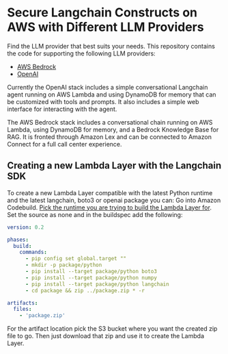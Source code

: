 # Secure Langchain Constructs on AWS with Different LLM Providers

Find the LLM provider that best suits your needs. This repository contains the code for supporting the following LLM providers:

- [AWS Bedrock](https://aws.amazon.com/bedrock/)
- [OpenAI](https://openai.com/)

Currently the OpenAI stack includes a simple conversational Langchain agent running on AWS Lambda and using DynamoDB for memory that can be customized with tools and prompts. It also includes a simple web interface for interacting with the agent.

The AWS Bedrock stack includes a conversational chain running on AWS Lambda, using DynamoDB for memory, and a Bedrock Knowledge Base for RAG. It is fronted through Amazon Lex and can be connected to Amazon Connect for a full call center experience.

## Creating a new Lambda Layer with the Langchain SDK
To create a new Lambda Layer compatible with the latest Python runtime and the latest langchain, boto3 or openai package you can: Go into Amazon Codebuild. [Pick the runtime you are trying to build the Lambda Layer for](https://docs.aws.amazon.com/lambda/latest/dg/lambda-runtimes.html). Set the source as none and in the buildspec add the following:

```yaml
version: 0.2

phases:
  build:
    commands:
      - pip config set global.target ""
      - mkdir -p package/python
      - pip install --target package/python boto3
      - pip install --target package/python numpy
      - pip install --target package/python langchain
      - cd package && zip ../package.zip * -r

artifacts:
  files:
    - 'package.zip'
```

For the artifact location pick the S3 bucket where you want the created zip file to go. Then just download that zip and use it to create the Lambda Layer.
